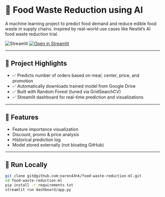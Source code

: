 # 🥗 Food Waste Reduction using AI

A machine learning project to predict food demand and reduce edible food waste in supply chains. Inspired by real-world use cases like Nestlé’s AI food waste reduction trial.

![Streamlit](https://img.shields.io/badge/Deployed-Streamlit-ff4b4b?logo=streamlit&logoColor=white)
[![Open in Streamlit](https://static.streamlit.io/badges/streamlit_badge_black_white.svg)](https://share.streamlit.io/your_username/food-waste-reduction-ml/dashboard/app.py)

---

## 📌 Project Highlights

- ✅ Predicts number of orders based on meal, center, price, and promotion
- ✅ Automatically downloads trained model from Google Drive
- ✅ Built with Random Forest (tuned via GridSearchCV)
- ✅ Streamlit dashboard for real-time prediction and visualizations

---

## 🧠 Features

- Feature importance visualization
- Discount, promo & price analysis
- Historical prediction log
- Model stored externally (not bloating GitHub)

---

## 🚀 Run Locally

```bash
git clone git@github.com:naren43nk/food-waste-reduction-ml.git
cd food-waste-reduction-ml
pip install -r requirements.txt
streamlit run dashboard/app.py
